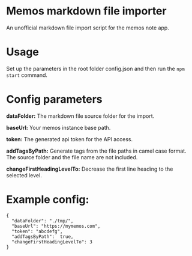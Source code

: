 # Memos markdown file importer

An unofficial markdown file import script for the memos note app.

# Usage

Set up the parameters in the root folder config.json and then run the `npm start` command.

# Config parameters

**dataFolder:** The markdown file source folder for the import.

**baseUrl:** Your memos instance base path.

**token:** The generated api token for the API access.

**addTagsByPath:** Generate tags from the file paths in camel case format. The source folder and the file name are not included.

**changeFirstHeadingLevelTo:** Decrease the first line heading to the selected level.

# Example config:

```
{
  "dataFolder": "./tmp/",
  "baseUrl": "https://mymemos.com",
  "token": "abcdefg",
  "addTagsByPath":  true,
  "changeFirstHeadingLevelTo": 3
}
```
